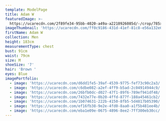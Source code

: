 ```yaml
---
template: ModelPage
title: Adam W
featuredImage: >-
  https://ucarecdn.com/2f89fe34-95bb-4020-a49a-a2210926085d/-/crop/785x599/0,0/-/preview/
imageThumbnail: 'https://ucarecdn.com/ff0c9186-431d-41ef-81c8-e56a132e692e/'
firstName: Adam W
collection: Men
height: 183cm
measurementType: chest
bust: 91cm
waist: 79cm
size: M
shoeSize: '7'
hair: 'Brown '
eyes: Blue
imagePortfolio:
  - image: 'https://ucarecdn.com/d6dd1fe5-39af-4539-9775-fef73c90c2a3/'
  - image: 'https://ucarecdn.com/c6dbe082-a2ef-4ff9-b5ad-2c04914944c9/'
  - image: 'https://ucarecdn.com/26bfb0dc-d027-47f1-89f6-789ef941df48/'
  - image: 'https://ucarecdn.com/7432e77e-0b20-4ffd-877f-188a45461cb2/'
  - image: 'https://ucarecdn.com/1b074631-222b-4150-8fb5-5d4817b05390/'
  - image: 'https://ucarecdn.com/ef16fb38-9e2e-4fd0-8aa0-a1f5b481ee4b/'
  - image: 'https://ucarecdn.com/eba1e09e-0675-4896-8ee2-7ff300eb30cc/'
---
```


